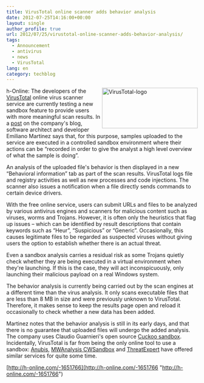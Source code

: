 ```yaml
---
title: VirusTotal online scanner adds behavior analysis
date: 2012-07-25T14:16:00+00:00
layout: single
author_profile: true
url: 2012/07/25/virustotal-online-scanner-adds-behavior-analysis/
tags:
  - Announcement
  - antivirus
  - news
  - VirusTotal
lang: en
category: techblog
---
```

<a href="http://lh5.ggpht.com/-JN7a_qRtjw8/UA_4uoKn_zI/AAAAAAAAGl0/751-1KLyXu0/s1600-h/VirusTotal-logo%25255B2%25255D.png" target="_blank"><img title="VirusTotal-logo" border="0" alt="VirusTotal-logo" align="right" src="http://lh4.ggpht.com/-_OC-wz-iq2Y/UA_4wrKiZyI/AAAAAAAAGl8/Rb3JEynawXw/VirusTotal-logo_thumb.png?imgmax=800" width="252" height="107" /></a>h-Online: The developers of the [VirusTotal](https://www.virustotal.com/) online virus scanner service are currently testing a new sandbox feature to provide users with more meaningful scan results. In a [post](http://blog.virustotal.com/2012/07/virustotal-behavioural-information.html) on the company's blog, software architect and developer Emiliano Martinez says that, for this purpose, samples uploaded to the service are executed in a controlled sandbox environment where their actions can be “recorded in order to give the analyst a high level overview of what the sample is doing”. 

An analysis of the uploaded file's behavior is then displayed in a new “Behavioral information” tab as part of the scan results. VirusTotal logs file and registry activities as well as new processes and code injections. The scanner also issues a notification when a file directly sends commands to certain device drivers. 

With the free online service, users can submit URLs and files to be analyzed by various antivirus engines and scanners for malicious content such as viruses, worms and Trojans. However, it is often only the heuristics that flag up issues – which can be identified by result descriptions that contain keywords such as “Heur”, “Suspicious” or “Generic”. Occasionally, this causes legitimate files to be regarded as suspected viruses without giving users the option to establish whether there is an actual threat. 

Even a sandbox analysis carries a residual risk as some Trojans quietly check whether they are being executed in a virtual environment when they're launching. If this is the case, they will act inconspicuously, only launching their malicious payload on a real Windows system. 

The behavior analysis is currently being carried out by the scan engines at a different time than the virus analysis. It only scans executable files that are less than 8 MB in size and were previously unknown to VirusTotal. Therefore, it makes sense to keep the results page open and reload it occasionally to check whether a new data has been added. 

Martinez notes that the behavior analysis is still in its early days, and that there is no guarantee that uploaded files will undergo the added analysis. The company uses Claudio Guarnieri's open source [Cuckoo sandbox](http://www.cuckoosandbox.org/). Incidentally, VirusTotal is far from being the only online tool to use a sandbox: [Anubis](http://anubis.iseclab.org/?action=advanced_form), [MWAnalysis CWSandbox](http://mwanalysis.org/?site=1&page=submit) and [ThreatExpert](http://www.threatexpert.com/submit.aspx) have offered similar services for quite some time. 

[http://h-online.com/-1651766](http://h-online.com/-1651766 "http://h-online.com/-1651766")